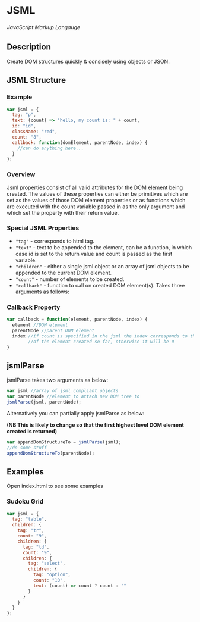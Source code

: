 # JSML
###### JavaScript Markup Langauge
## Description
Create DOM structures quickly & consisely using objects or JSON.

## JSML Structure
### Example
```javascript
var jsml = {
  tag: "p",
  text: (count) => "hello, my count is: " + count,
  id: "id",
  className: "red",
  count: "8",
  callback: function(domElement, parentNode, index) {
    //can do anything here...
  }
};
```
### Overview
Jsml properties consist of all valid attributes for the DOM element being created. The values of these properties can either be primitives which are set as the values of those DOM element properties or as functions which are executed with the count variable passed in as the only argument and which set the property with their return value.

### Special JSML Properties
- `"tag"` - corresponds to html tag.
- `"text"` - text to be appended to the element, can be a function, in which case id is set to the return value and count is passed as the first variable.
- `"children"` - either a single jsml object or an array of jsml objects to be appended to the current DOM element.
- `"count"` - number of elements to be created.
- `"callback"` - function to call on created DOM element(s). Takes three arguments as follows:

### Callback Property
```javascript
var callback = function(element, parentNode, index) {
  element //DOM element
  parentNode //parent DOM element
  index //if count is specified in the jsml the index corresponds to the index
        //of the element created so far, otherwise it will be 0
}
```


## jsmlParse
jsmlParse takes two arguments as below:
```javascript
var jsml //array of jsml compliant objects
var parentNode //element to attach new DOM tree to
jsmlParse(jsml, parentNode);
```
Alternatively you can partially apply jsmlParse as below:

**(NB This is likely to change so that the first highest level DOM element created is returned)**
```javascript
var appendDomStructureTo = jsmlParse(jsml);
//do some stuff
appendDomStructureTo(parentNode);
```
## Examples
Open index.html to see some examples
### Sudoku Grid
```javascript
var jsml = {
  tag: "table",
  children: {
    tag: "tr",
    count: "9",
    children: {
      tag: "td",
      count: "9",
      children: {
        tag: "select",
        children: {
          tag: "option",
          count: "10",
          text: (count) => count ? count : ""
        }
      }
    }
  }
};

```
